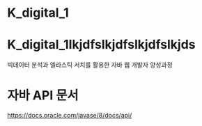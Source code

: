 # K_digital_1
<h1>K_digital_1lkjdfslkjdfslkjdfslkjds</h1>
빅데이터 분석과 엘라스틱 서치를 활용한 자바 웹 개발자 양성과정

# 자바 API 문서
https://docs.oracle.com/javase/8/docs/api/
